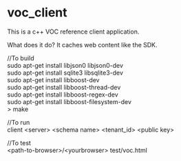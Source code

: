 # voc_client<br>
This is a c++ VOC reference client application.<br>

What does it do? It caches web content like the SDK.<br>

//To build<br>
sudo apt-get install libjson0 libjson0-dev<br>
sudo apt-get install sqlite3 libsqlite3-dev<br>
sudo apt-get install libboost-dev<br>
sudo apt-get install libboost-thread-dev<br>
sudo apt-get install libboost-regex-dev<br>
sudo apt-get install libboost-filesystem-dev<br>>
make

//To run<br>
client \<server\> \<schema name\> \<tenant_id\> \<public key\><br>

//To test<br>
\<path-to-browser\>/\<yourbrowser\> test/voc.html<br>
